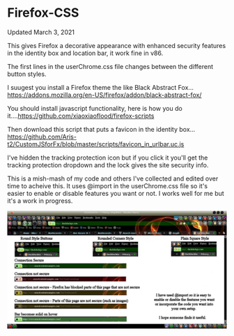 # Firefox-CSS

Updated March 3, 2021

This gives Firefox a decorative appearance with enhanced security features in the identity box and location bar, it work fine in v86.

The first lines in the userChrome.css file changes between the different button styles.

I suugest you install a Firefox theme the like Black Abstract Fox... https://addons.mozilla.org/en-US/firefox/addon/black-abstract-fox/

You should install javascript functionality, here is how you do it....https://github.com/xiaoxiaoflood/firefox-scripts

Then download this script that puts a favicon in the identity box... https://github.com/Aris-t2/CustomJSforFx/blob/master/scripts/favicon_in_urlbar.uc.js

I've hidden the tracking protection icon but if you click it you'll get the tracking protection dropdown and the lock gives the site security info.

This is a mish-mash of my code and others I've collected and edited over time to acheive this. It uses @import in the userChrome.css file so it's easier to enable or disable features you want or not. I works well for me but it's a work in progress.

![Firefox](https://github.com/Shadow-of-Colossus/Firefox-CSS/blob/master/Screenshot%20with%20Info.jpg)
